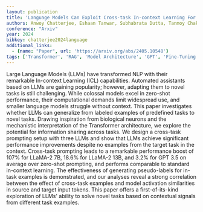 ```yaml
---
layout: publication
title: 'Language Models Can Exploit Cross-task In-context Learning For Data-scarce Novel Tasks'
authors: Anwoy Chatterjee, Eshaan Tanwar, Subhabrata Dutta, Tanmoy Chakraborty
conference: "Arxiv"
year: 2024
bibkey: chatterjee2024language
additional_links:
  - {name: "Paper", url: 'https://arxiv.org/abs/2405.10548'}
tags: ['Transformer', 'RAG', 'Model Architecture', 'GPT', 'Fine-Tuning', 'Prompting', 'In-Context Learning', 'Pretraining Methods']
---
```

Large Language Models (LLMs) have transformed NLP with their remarkable
In-context Learning (ICL) capabilities. Automated assistants based on LLMs are
gaining popularity; however, adapting them to novel tasks is still challenging.
While colossal models excel in zero-shot performance, their computational
demands limit widespread use, and smaller language models struggle without
context. This paper investigates whether LLMs can generalize from labeled
examples of predefined tasks to novel tasks. Drawing inspiration from
biological neurons and the mechanistic interpretation of the Transformer
architecture, we explore the potential for information sharing across tasks. We
design a cross-task prompting setup with three LLMs and show that LLMs achieve
significant performance improvements despite no examples from the target task
in the context. Cross-task prompting leads to a remarkable performance boost of
107% for LLaMA-2 7B, 18.6% for LLaMA-2 13B, and 3.2% for GPT 3.5 on average
over zero-shot prompting, and performs comparable to standard in-context
learning. The effectiveness of generating pseudo-labels for in-task examples is
demonstrated, and our analyses reveal a strong correlation between the effect
of cross-task examples and model activation similarities in source and target
input tokens. This paper offers a first-of-its-kind exploration of LLMs'
ability to solve novel tasks based on contextual signals from different task
examples.

